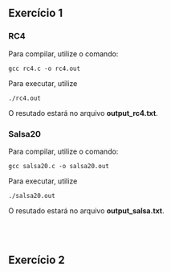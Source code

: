 ## Exercício 1

### RC4
Para compilar, utilize o comando:
```
gcc rc4.c -o rc4.out
```
Para executar, utilize
```
./rc4.out
```
O resutado estará no arquivo **output_rc4.txt**.


### Salsa20
Para compilar, utilize o comando:
```
gcc salsa20.c -o salsa20.out
```
Para executar, utilize
```
./salsa20.out
```
O resutado estará no arquivo **output_salsa.txt**.




<br><br>
## Exercício 2
